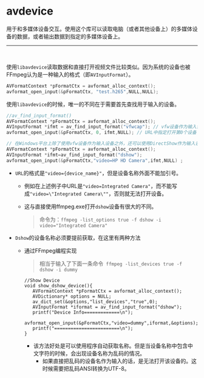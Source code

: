 #  avdevice

​		用于和多媒体设备交互。使用这个库可以读取电脑（或者其他设备上）的多媒体设备的数据，或者输出数据到指定的多媒体设备上。

---

​		

​		使用`libavdevice`读取数据和直接打开视频文件比较类似。因为系统的设备也被FFmpeg认为是一种输入的格式（即`AVInputFormat`）。

```c
AVFormatContext *pFormatCtx = avformat_alloc_context();
avformat_open_input(&pFormatCtx, "test.h265",NULL,NULL);
```

​		使用`libavdevice`的时候，唯一的不同在于需要首先查找用于输入的设备。

```c
//av_find_input_format()
AVFormatContext *pFormatCtx = avformat_alloc_context();
AVInputFormat *ifmt = av_find_input_format("vfwcap"); // vfw设备作为输入设备
avformat_open_input(&pFormatCtx, 0, ifmt,NULL); // URL中指定打开第0个设备（在我自己计算机上即是摄像头设备）。

// 在Windows平台上除了使用vfw设备作为输入设备之外，还可以使用DirectShow作为输入设备：
AVFormatContext *pFormatCtx = avformat_alloc_context();
AVInputFormat *ifmt=av_find_input_format("dshow");
avformat_open_input(&pFormatCtx,"video=HP HD Camera",ifmt,NULL) ;
```

- `URL`的格式是`"video={device_name}"`，但是设备名称外面不能加引号。

  - 例如在上述例子中URL是`"video=Integrated Camera"`，而不能写成`"video=\"Integrated Camera\""`，否则就无法打开设备。

  - 这与直接使用ffmpeg.exe打开`dshow`设备有很大的不同。

    > 命令为：`ffmpeg -list_options true -f dshow -i video="Integrated Camera"`

-  `Dshow`的设备名称必须要提前获取，在这里有两种方法

   - 通过FFmpeg编程实现

     > 相当于输入了下面一条命令` ffmpeg -list_devices true -f dshow -i dummy`

     ```shell
     //Show Device
     void show_dshow_device(){
     	AVFormatContext *pFormatCtx = avformat_alloc_context();
     	AVDictionary* options = NULL;
     	av_dict_set(&options,"list_devices","true",0);
     	AVInputFormat *iformat = av_find_input_format("dshow");
     	printf("Device Info=============\n");
     	avformat_open_input(&pFormatCtx,"video=dummy",iformat,&options);
     	printf("========================\n");
     }
     ```

     - 该方法好处是可以使用程序自动获取名称。但是当设备名称中包含中文字符的时候，会出现设备名称为乱码的情况。
       - 如果直接把乱码的设备名作为输入的话，是无法打开该设备的。这时候需要把乱码ANSI转换为UTF-8。